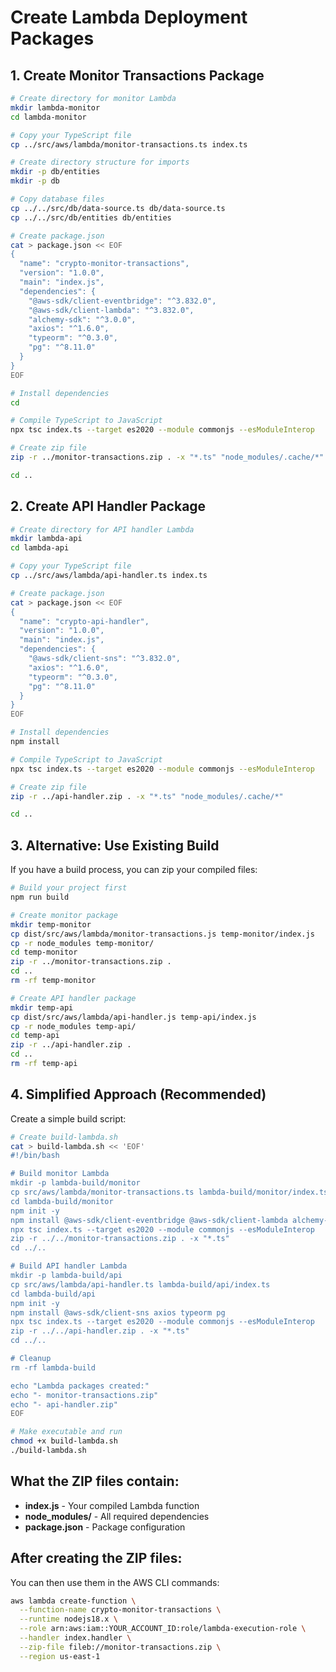 # Create Lambda Deployment Packages

## 1. Create Monitor Transactions Package

```bash
# Create directory for monitor Lambda
mkdir lambda-monitor
cd lambda-monitor

# Copy your TypeScript file
cp ../src/aws/lambda/monitor-transactions.ts index.ts

# Create directory structure for imports
mkdir -p db/entities
mkdir -p db

# Copy database files
cp ../../src/db/data-source.ts db/data-source.ts
cp ../../src/db/entities db/entities

# Create package.json
cat > package.json << EOF
{
  "name": "crypto-monitor-transactions",
  "version": "1.0.0",
  "main": "index.js",
  "dependencies": {
    "@aws-sdk/client-eventbridge": "^3.832.0",
    "@aws-sdk/client-lambda": "^3.832.0",
    "alchemy-sdk": "^3.0.0",
    "axios": "^1.6.0",
    "typeorm": "^0.3.0",
    "pg": "^8.11.0"
  } 
}
EOF

# Install dependencies
cd

# Compile TypeScript to JavaScript
npx tsc index.ts --target es2020 --module commonjs --esModuleInterop

# Create zip file
zip -r ../monitor-transactions.zip . -x "*.ts" "node_modules/.cache/*"

cd ..
```

## 2. Create API Handler Package

```bash
# Create directory for API handler Lambda
mkdir lambda-api
cd lambda-api

# Copy your TypeScript file
cp ../src/aws/lambda/api-handler.ts index.ts

# Create package.json
cat > package.json << EOF
{
  "name": "crypto-api-handler",
  "version": "1.0.0",
  "main": "index.js",
  "dependencies": {
    "@aws-sdk/client-sns": "^3.832.0",
    "axios": "^1.6.0",
    "typeorm": "^0.3.0",
    "pg": "^8.11.0"
  }
}
EOF

# Install dependencies
npm install

# Compile TypeScript to JavaScript
npx tsc index.ts --target es2020 --module commonjs --esModuleInterop

# Create zip file
zip -r ../api-handler.zip . -x "*.ts" "node_modules/.cache/*"

cd ..
```

## 3. Alternative: Use Existing Build

If you have a build process, you can zip your compiled files:

```bash
# Build your project first
npm run build

# Create monitor package
mkdir temp-monitor
cp dist/src/aws/lambda/monitor-transactions.js temp-monitor/index.js
cp -r node_modules temp-monitor/
cd temp-monitor
zip -r ../monitor-transactions.zip .
cd ..
rm -rf temp-monitor

# Create API handler package
mkdir temp-api
cp dist/src/aws/lambda/api-handler.js temp-api/index.js
cp -r node_modules temp-api/
cd temp-api
zip -r ../api-handler.zip .
cd ..
rm -rf temp-api
```

## 4. Simplified Approach (Recommended)

Create a simple build script:

```bash
# Create build-lambda.sh
cat > build-lambda.sh << 'EOF'
#!/bin/bash

# Build monitor Lambda
mkdir -p lambda-build/monitor
cp src/aws/lambda/monitor-transactions.ts lambda-build/monitor/index.ts
cd lambda-build/monitor
npm init -y
npm install @aws-sdk/client-eventbridge @aws-sdk/client-lambda alchemy-sdk axios typeorm pg
npx tsc index.ts --target es2020 --module commonjs --esModuleInterop
zip -r ../../monitor-transactions.zip . -x "*.ts"
cd ../..

# Build API handler Lambda
mkdir -p lambda-build/api
cp src/aws/lambda/api-handler.ts lambda-build/api/index.ts
cd lambda-build/api
npm init -y
npm install @aws-sdk/client-sns axios typeorm pg
npx tsc index.ts --target es2020 --module commonjs --esModuleInterop
zip -r ../../api-handler.zip . -x "*.ts"
cd ../..

# Cleanup
rm -rf lambda-build

echo "Lambda packages created:"
echo "- monitor-transactions.zip"
echo "- api-handler.zip"
EOF

# Make executable and run
chmod +x build-lambda.sh
./build-lambda.sh
```

## What the ZIP files contain:

- **index.js** - Your compiled Lambda function
- **node_modules/** - All required dependencies
- **package.json** - Package configuration

## After creating the ZIP files:

You can then use them in the AWS CLI commands:

```bash
aws lambda create-function \
  --function-name crypto-monitor-transactions \
  --runtime nodejs18.x \
  --role arn:aws:iam::YOUR_ACCOUNT_ID:role/lambda-execution-role \
  --handler index.handler \
  --zip-file fileb://monitor-transactions.zip \
  --region us-east-1
```